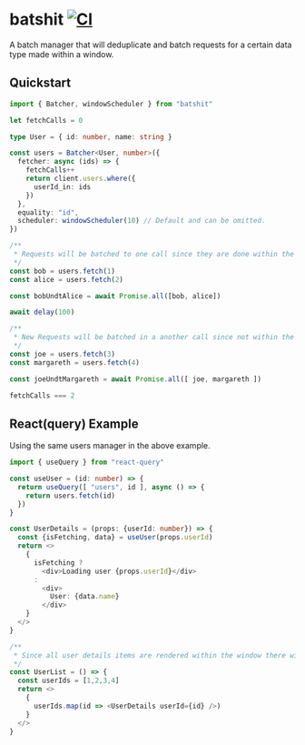 # batshit [![CI](https://github.com/yornaath/batshit/actions/workflows/ci.yml/badge.svg)](https://github.com/yornaath/batshit/actions/workflows/ci.yml)

A batch manager that will deduplicate and batch requests for a certain data type made within a window.

## Quickstart

```ts
import { Batcher, windowScheduler } from "batshit"

let fetchCalls = 0

type User = { id: number, name: string }

const users = Batcher<User, number>({
  fetcher: async (ids) => {
    fetchCalls++
    return client.users.where({
      userId_in: ids
    })
  },
  equality: "id",
  scheduler: windowScheduler(10) // Default and can be omitted.
})

/**
 * Requests will be batched to one call since they are done within the same time window of 10 ms. 
 */
const bob = users.fetch(1)
const alice = users.fetch(2)

const bobUndtAlice = await Promise.all([bob, alice])

await delay(100)

/**
 * New Requests will be batched in a another call since not within the timeframe.
 */
const joe = users.fetch(3)
const margareth = users.fetch(4)

const joeUndtMargareth = await Promise.all([ joe, margareth ])

fetchCalls === 2

```

## React(query) Example

Using the same users manager in the above example.

```ts
import { useQuery } from "react-query"

const useUser = (id: number) => {
  return useQuery([ "users", id ], async () => {
    return users.fetch(id)
  })
}

const UserDetails = (props: {userId: number}) => {
  const {isFetching, data} = useUser(props.userId)
  return <>
    {
      isFetching ? 
        <div>Loading user {props.userId}</div> 
      : 
        <div>
          User: {data.name}
        </div>
    }
  </>
}

/**
 * Since all user details items are rendered within the window there will only be one request made.
 */
const UserList = () => {
  const userIds = [1,2,3,4]
  return <>
    {
      userIds.map(id => <UserDetails userId={id} />)
    }
  </>
}

```
